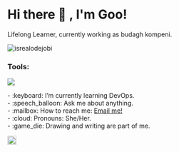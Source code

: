 # <summary><strong>Hi there :wave: , I'm Goo!</strong></summary>
Lifelong Learner, currently working as budagh kompeni.
<p align="left"> <img src="https://komarev.com/ghpvc/?username=goonesmile&label=Profile%20views&color=0e75b6&style=flat" alt="isrealodejobi" />
</p>

### <summary><strong>Tools:</strong></summary>
<p>
    <img src="https://img.shields.io/badge/Text%20Editor-Visual%20Studio%20Code-blue?&logo=visual%20studio%20code&logoColor=blue" />
</p>

<p>
    - :keyboard: I’m currently learning DevOps. </br>
    - :speech_balloon: Ask me about anything.</br>
    - :mailbox: How to reach me: <a href="mailto:ahmadhuseintamada9@gmail.com">Email me!</a>  </br>
    - :cloud: Pronouns: She/Her. </br>
    - :game_die: Drawing and writing are part of me. </br>
<p>
 
<a href="https://www.instagram.com/yours/">
  <img align="left" alt="Goo's Instagram" width="20px" src="https://www.instagram.com/husein.tamada/" />
</a>
